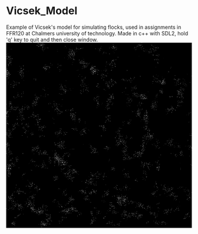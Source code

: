 # Vicsek_Model
Example of Vicsek's model for simulating flocks, used in assignments in FFR120 at Chalmers university of technology.
Made in c++ with SDL2, hold 'q' key to quit and then close window.  
![Demo](gif_Vicsek.gif)
